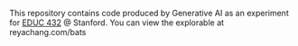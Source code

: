 This repository contains code produced by Generative AI as an experiment for [EDUC 432](https://educ432.subramonyam.com/) @ Stanford.
You can view the explorable at reyachang.com/bats
